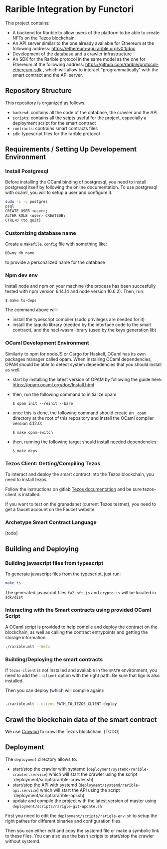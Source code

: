 # Rarible Integration by Functori

This project contains:

- A backend for Rarible to allow users of the platform to be able to
  create NFTs on the Tezos blockchain.
- An API server similar to the one already available for Ethereum at
  the following address: https://ethereum-api.rarible.org/v0.1/doc
- Development of the database and a crawler infrastructure
- An SDK for the Rarible protocol in the same model as the one for
  Ethereum at the following address:
  https://github.com/rarible/protocol-ethereum-sdk , which will allow
  to interact "programmatically" with the smart contract and the API
  server.

## Repository Structure

This repository is organized as follows:
- `backend`: contains all the code of the database, the crawler and the API
- `scripts`: contains all the scipts useful for the project, especially a deployment script for the smart contract
- `contracts`: contrains smart contracts files
- `sdk`: typescript files for the rarible protocol

## Requirements / Setting Up Developement Environment

### Install Postgresql

Before installing the OCaml binding of postgresql, you need to install postgresql itself by following the online documentation.
To use postgresql with ocaml, you will to setup a user and configure it.

```bash
sudo -i -u postgres
psql
CREATE USER <user>;
ALTER ROLE <user> CREATEDB;
CTRL+D (to quit)
````

### Customizing database name

Create a `Makefile.config` file with something like:

    DB=my_db_name
    
to provide a personalized name for the database

### Npm dev env

Install node and npm on your machine (the process has been succesfully
tested with npm version 6.14.14 and node version 16.6.2). Then, run:

    $ make ts-deps
The command above will:
- install the typescript compiler (sudo privileges are needed for it)
- install the taquito library (needed by the interface code to the smart
contract), and the hacl-wasm library (used by the keys generation lib)

### OCaml Development Environment

Similarty to npm for nodeJS or Cargo for Haskell, OCaml has its own packages manager called opam. When installing OCaml dependencies, OPAM should be able to detect system dependencies that you should install as well.

- start by installing the latest version of OPAM by following the guide here: https://opam.ocaml.org/doc/Install.html


- then, run the following command to initialize opam


      $ opam init --reinit --bare

- once this is done, the following command should create an `_opam` directory at the root of this repository and install the OCaml compiler version 4.12.0:

      $ make opam-switch

- then, running the following target should install needed dependencies:

      $ make deps 

### Tezos Client: Getting/Compiling Tezos

To interact and deploy the smart contract into the Tezos blockchain, you need to install tezos.

Follow the instructions on gitlab [Tezos documentation](https://tezos.gitlab.io/introduction/howtoget.html) and be sure tezos-client is installed.

If you want to test on the granadanet (current Tezos testnet), you need to get a faucet account on the Faucet website.

### Archetype Smart Contract Language

[todo]

## Building and Deploying

### Building javascript files from typescript

To generate javascript files from the typescript, just run:

```bash
make ts
```

The generated javascript files `fa2_nft.js` and `crypto.js` will be located in `sdk/dist`


### Interacting with the Smart contracts using provided OCaml Script

A OCaml script is provided to help compile and deploy the contract on the blockchain, as well as calling the contract entrypoints and getting the storage information.
```bash
./rarible.mlt --help
```
### Building/Deploying the smart contracts

If `tezos-client` is not installed and available in the `$PATH`
environment, you need to add the `--client` option with the right
path. Be sure that ligo is also installed.

Then you can deploy (which will compile again):

```bash

./rarible.mlt --client PATH_TO_TEZOS_CLIENT deploy
```

## Crawl the blockchain data of the smart contract

We use [Crawlori](https://gitlab.com/functori/crawlori) to crawl the Tezos blockchain.
[TODO]


## Deployment

The `deployment` directory allows to:
- start/stop the crawler with systemd
  (`deployment/systemd/rarible-crawler.service`) which will start the
  crawler using the script `deployment/scripts/rarible-crawler.sh)
- start/stop the API with systemd
  (`deployment/systemd/rarible-api.service`) which will start the API
  using the script `deployment/scripts/rarible-api.sh)
- update and compile the project with the latest version of master
  using `deployment/scripts/rarigle-git-update.sh`

First you need to edit the `deployment/scripts/rarigle-env.sh` to
setup the right pathes for different binaries and configuration files.

Then you can either edit and copy the systemd file or make a symbolic
link to these files. You can also use the bash scripts to start/stop
the crawler without systemd.
